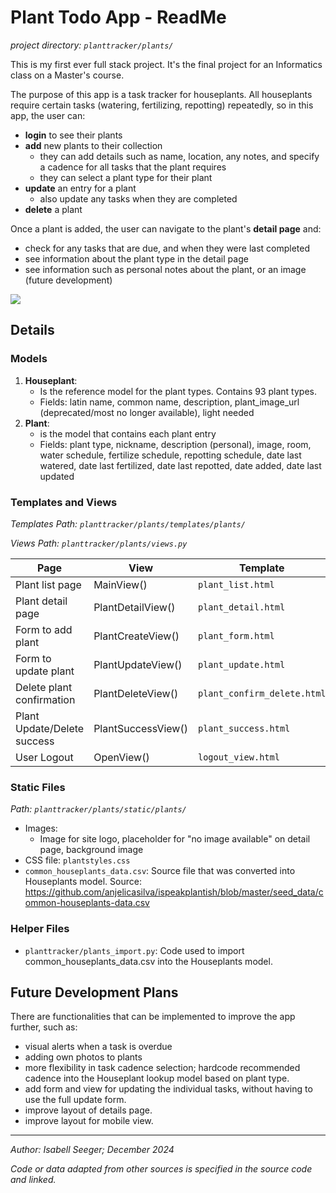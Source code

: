 # Plant Todo App - ReadMe
_project directory: `planttracker/plants/`_

This is my first ever full stack project. It's the final project for an Informatics class on a Master's course.

The purpose of this app is a task tracker for houseplants. 
All houseplants require certain tasks (watering, fertilizing, repotting) repeatedly, so in this app, the user can:

* __login__ to see their plants
* __add__ new plants to their collection
    * they can add details such as name, location, any notes, and specify a cadence for all tasks that the plant requires
    * they can select a plant type for their plant
* __update__ an entry for a plant
    * also update any tasks when they are completed
* __delete__ a plant

Once a plant is added, the user can navigate to the plant's __detail page__ and:
* check for any tasks that are due, and when they were last completed
* see information about the plant type in the detail page
* see information such as personal notes about the plant, or an image (future development)

![]("static/screenshots/plantodo_main_screenshot.jpg")

## Details

### Models

1. __Houseplant__: 
    * Is the reference model for the plant types. Contains 93 plant types.
    * Fields: latin name, common name, description, plant_image_url (deprecated/most no longer available), light needed
2. __Plant__:
    * is the model that contains each plant entry
    * Fields: plant type, nickname, description (personal), image, room, water schedule, fertilize schedule, repotting schedule, date last watered, date last fertilized, date last repotted, date added, date last updated

### Templates and Views
_Templates Path: `planttracker/plants/templates/plants/`_

_Views Path: `planttracker/plants/views.py`_

|   Page  |   View    |    Template    |
| ------------ | ------------ | ----------- |
| Plant list page |  MainView() | `plant_list.html` |
| Plant detail page | PlantDetailView()  | `plant_detail.html` |
| Form to add plant  | PlantCreateView() | `plant_form.html` |
| Form to update plant | PlantUpdateView()  | `plant_update.html` |
| Delete plant confirmation  | PlantDeleteView()  | `plant_confirm_delete.html` |
| Plant Update/Delete success | PlantSuccessView() | `plant_success.html` |
| User Logout | OpenView() | `logout_view.html` |

### Static Files
_Path: `planttracker/plants/static/plants/`_

* Images:
    * Image for site logo, placeholder for "no image available" on detail page, background image
* CSS file: `plantstyles.css`
* `common_houseplants_data.csv`: Source file that was converted into Houseplants model. Source: https://github.com/anjelicasilva/ispeakplantish/blob/master/seed_data/common-houseplants-data.csv 

### Helper Files
* `planttracker/plants_import.py`: Code used to import common_houseplants_data.csv into the Houseplants model.


## Future Development Plans
There are functionalities that can be implemented to improve the app further, such as:

* visual alerts when a task is overdue
* adding own photos to plants
* more flexibility in task cadence selection; hardcode recommended cadence into the Houseplant lookup model based on plant type.
* add form and view for updating the individual tasks, without having to use the full update form.
* improve layout of details page.
* improve layout for mobile view.

---------
_Author: Isabell Seeger; December 2024_

_Code or data adapted from other sources is specified in the source code and linked._
